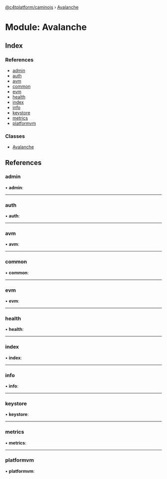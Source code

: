 [@c4tplatform/caminojs](../README.md) › [Avalanche](avalanche.md)

# Module: Avalanche

## Index

### References

* [admin](avalanche.md#admin)
* [auth](avalanche.md#auth)
* [avm](avalanche.md#avm)
* [common](avalanche.md#common)
* [evm](avalanche.md#evm)
* [health](avalanche.md#health)
* [index](avalanche.md#index)
* [info](avalanche.md#info)
* [keystore](avalanche.md#keystore)
* [metrics](avalanche.md#metrics)
* [platformvm](avalanche.md#platformvm)

### Classes

* [Avalanche](../classes/avalanche.avalanche-1.md)

## References

###  admin

• **admin**:

___

###  auth

• **auth**:

___

###  avm

• **avm**:

___

###  common

• **common**:

___

###  evm

• **evm**:

___

###  health

• **health**:

___

###  index

• **index**:

___

###  info

• **info**:

___

###  keystore

• **keystore**:

___

###  metrics

• **metrics**:

___

###  platformvm

• **platformvm**:
